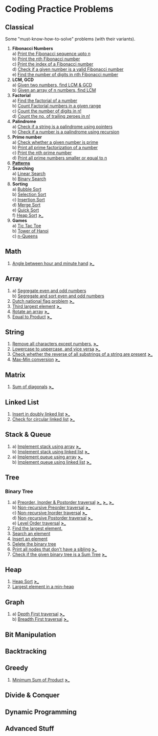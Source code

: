 # Coding Practice Problems
## Classical
Some "must-know-how-to-solve" problems (with their variants).
 1. **Fibonacci Numbers**  
  a) [Print the Fibonacci sequence upto n](../master/Classical/1A.cc)  
  b) [Print the nth Fibonacci number](../master/Classical/1B.cc)  
  c) [Print the index of a Fibonacci number](../master/Classical/1C.cc)  
  d) [Check if a given number is a valid Fibonacci number](../master/Classical/1D.cc)  
  e) [Find the number of digits in nth Fibonacci number](../master/Classical/1E.cc)  
 2. **LCM, GCD**  
  a) [Given two numbers, find LCM & GCD](../master/Classical/2A.cc)  
  b) [Given an array of n numbers, find LCM](../master/Classical/2B.cc)
 3. **Factorial**  
  a) [Find the factorial of a number](../master/Classical/3A.cc)  
  b) [Count Factorial numbers in a given range](../master/Classical/3B.cc)  
  c) [Count the number of digits in n!](../master/Classical/3C.cc)  
  d) [Count the no. of trailing zeroes in n!](../master/Classical/3D.cc)  
 4. **Palindrome**  
  a) [Check if a string is a palindrome using pointers](../master/Classical/4A.cc)  
  b) [Check if a number is a palindrome using recursion](../master/Classical/4B.cc)  
 5. **Prime number**  
  a) [Check whether a given number is prime](../master/Classical/5A.cc)  
  b) [Print all prime factorization of a number](../master/Classical/5B.cc)  
  c) [Print the nth prime number](../master/Classical/5C.cc)  
  d) [Print all prime numbers smaller or equal to n](../master/Classical/5D.cc)  
 6. **[Patterns](../master/Assets/Patterns.png)**  
 7. **Searching**  
  a) [Linear Search](../master/Classical/7A.cc)  
  b) [Binary Search](../master/Classical/7B.cc)  
 8. **Sorting**  
  a) [Bubble Sort](../master/Classical/8A.cc)  
  b) [Selection Sort](../master/Classical/8B.cc)  
  c) [Insertion Sort](../master/Classical/8C.cc)  
  d) [Merge Sort](../master/Classical/8D.cc)  
  e) [Quick Sort](../master/Classical/8E.cc)  
  f) [Heap Sort](../master/Heap/1.cc) [**>_**](http://www.practice.geeksforgeeks.org/problem-page.php?pid=700167)  
 9. **Games**  
  a) [Tic Tac Toe](../master/Classical/9A.cc)  
  b) [Tower of Hanoi](../master/Classical/9B.cc)  
  c) [n-Queens](../master/Classical/9C.cc)  

## Math
 1. [Angle between hour and minute hand](../master/Math/1.cc) [**>_**](http://www.practice.geeksforgeeks.org/problem-page.php?pid=844)  

## Array
 1. a) [Segregate even and odd numbers](../master/Array/1A.cc)  
    b) [Segregate and sort even and odd numbers](../master/Array/1B.cc)  
 2. [Dutch national flag problem](../master/Array/2.cc) [**>_**](http://www.practice.geeksforgeeks.org/problem-page.php?pid=341)  
 3. [Third largest element](../master/Array/3.cc) [**>_**](http://www.practice.geeksforgeeks.org/problem-page.php?pid=700312)  
 4. [Rotate an array](../master/Array/4.cc) [**>_**](http://www.practice.geeksforgeeks.org/problem-page.php?pid=924)  
 5. [Equal to Product](../master/Array/5.cc) [**>_**](http://www.practice.geeksforgeeks.org/problem-page.php?pid=667)  

## String
 1. [Remove all characters except numbers.](../master/String/1.cc) [**>_**](http://www.practice.geeksforgeeks.org/problem-page.php?pid=398)  
 2. [Lowercase to uppercase, and vice versa](../master/String/2.cc) [**>_**](http://www.practice.geeksforgeeks.org/problem-page.php?pid=983)  
 3. [Check whether the reverse of all substrings of a string are present](../master/String/3.cc) [**>_**](http://www.practice.geeksforgeeks.org/problem-page.php?pid=1431)  
 4. [Max-Min conversion](../master/String/4.cc) [**>_**](http://www.practice.geeksforgeeks.org/problem-page.php?pid=1436)  
 
## Matrix
 1. [Sum of diagonals](../master/Matrix/1.cc) [**>_**](http://www.practice.geeksforgeeks.org/problem-page.php?pid=1310)  

## Linked List
 1. [Insert in doubly linked list](../master/List/1.cc) [**>_**](http://www.practice.geeksforgeeks.org/problem-page.php?pid=700232)  
 2. [Check for circular linked list](../master/List/2.cc) [**>_**](http://www.practice.geeksforgeeks.org/problem-page.php?pid=700172)  

## Stack & Queue
 1. a) [Implement stack using array](../master/Stack-Queue/1A.cc) [**>_**](http://www.practice.geeksforgeeks.org/problem-page.php?pid=700208)  
    b) [Implement stack using linked list](../master/Stack-Queue/1B.cc) [**>_**](http://www.practice.geeksforgeeks.org/problem-page.php?pid=700207)  
 2. a) [Implement queue using array](../master/Stack-Queue/2A.cc) [**>_**](http://www.practice.geeksforgeeks.org/problem-page.php?pid=700211)  
    b) [Implement queue using linked list](../master/Stack-Queue/2B.cc) [**>_**](http://www.practice.geeksforgeeks.org/problem-page.php?pid=700210)  

## Tree
### Binary Tree
 1. a) [Preorder, Inorder & Postorder traversal](../master/Tree/Binary/1A.cc) [**>_**](http://www.practice.geeksforgeeks.org/problem-page.php?pid=700319) [**>_**](http://www.practice.geeksforgeeks.org/problem-page.php?pid=700135) [**>_**](http://www.practice.geeksforgeeks.org/problem-page.php?pid=700199)   
    b) [Non-recursive Preorder traversal](../master/Tree/Binary/1B.cc) [**>_**](http://www.practice.geeksforgeeks.org/problem-page.php?pid=700319)  
    c) [Non-recursive Inorder traversal](../master/Tree/Binary/1C.cc) [**>_**](http://www.practice.geeksforgeeks.org/problem-page.php?pid=700135)  
    d) [Non-recursive Postorder traversal](../master/Tree/Binary/1D.cc) [**>_**](http://www.practice.geeksforgeeks.org/problem-page.php?pid=700199)  
    e) [Level Order traversal](../master/Tree/Binary/1E.cc) [**>_**](http://www.practice.geeksforgeeks.org/problem-page.php?pid=700248)  
 2. [Find the largest element.](../master/Tree/Binary/2.cc)  
 3. [Search an element](../master/Tree/Binary/3.cc)  
 4. [Insert an element](../master/Tree/Binary/4.cc)  
 5. [Delete the binary tree](../master/Tree/Binary/5.cc)  
 6. [Print all nodes that don't have a sibling](../master/Tree/Binary/6.cc) [**>_**](http://www.practice.geeksforgeeks.org/problem-page.php?pid=700228)  
 7. [Check if the given binary tree is a Sum Tree](../master/Tree/Binary/7.cc) [**>_**](http://www.practice.geeksforgeeks.org/problem-page.php?pid=700179)  

## Heap
 1. [Heap Sort](../master/Heap/1.cc) [**>_**](http://www.practice.geeksforgeeks.org/problem-page.php?pid=700167)  
 2. [Largest element in a min-heap](../master/Heap/2.cc)  

## Graph
 1. a) [Depth First traversal](../master/Graph/1.cc) [**>_**](http://www.practice.geeksforgeeks.org/problem-page.php?pid=700203)  
	b) [Breadth First traversal](../master/Graph/2.cc) [**>_**](http://www.practice.geeksforgeeks.org/problem-page.php?pid=700217)  

## Bit Manipulation

## Backtracking

## Greedy
 1. [Minimum Sum of Product](../master/Greedy/1.cc) [**>_**](http://www.practice.geeksforgeeks.org/problem-page.php?pid=1532)  

## Divide & Conquer

## Dynamic Programming

## Advanced Stuff
